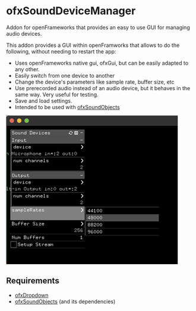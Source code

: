 # ofxSoundDeviceManager

Addon for openFrameworks that provides an easy to use GUI for managing audio devices.

This addon provides a GUI within openFramworks that allows to do the following, without needing to restart the app:

* Uses openFrameworks native gui, ofxGui, but can be easily adapted to any other.
* Easily switch from one device to another 
* Change the device's parameters like sample rate, buffer size, etc
* Use prerecorded audio instead of an audio device, but it behaves in the same way. Very useful for testing.
* Save and load settings.
* Intended to be used with [ofxSoundObjects](https://github.com/roymacdonald/ofxSoundObjects)

![](screenshot.png)

## Requirements

* [ofxDropdown](https://github.com/roymacdonald/ofxDropdown/)
* [ofxSoundObjects](https://github.com/roymacdonald/ofxSoundObjects) (and its dependencies)


